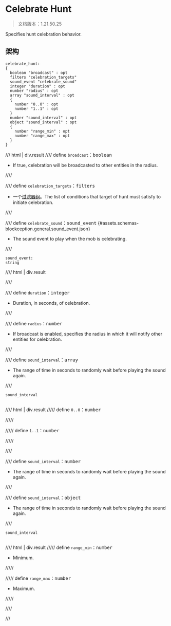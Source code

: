 # Celebrate Hunt

> 文档版本：1.21.50.25

Specifies hunt celebration behavior.

## 架构

```mcschema
celebrate_hunt:
{
  boolean "broadcast" : opt
  filters "celebration_targets"
  sound_event "celebrate_sound"
  integer "duration" : opt
  number "radius" : opt
  array "sound_interval" : opt
  {
    number "0..0" : opt
    number "1..1" : opt
  }
  number "sound_interval" : opt
  object "sound_interval" : opt
  {
    number "range_min" : opt
    number "range_max" : opt
  }
}

```

/// html | div.result
//// define
`broadcast`：<samp>boolean</samp>

- If true, celebration will be broadcasted to other entities in the radius.


////


//// define
`celebration_targets`：<samp>filters</samp>

- 一个[过滤器组](../filter.md)。The list of conditions that target of hunt must satisfy to initiate celebration.


////


//// define
`celebrate_sound`：<samp>sound_event</samp> {#assets.schemas-blockception.general.sound_event.json}

- The sound event to play when the mob is celebrating.


////

```mcschema
sound_event:
string

```

//// html | div.result

////



//// define
`duration`：<samp>integer</samp>

- Duration, in seconds, of celebration.


////


//// define
`radius`：<samp>number</samp>

- If broadcast is enabled, specifies the radius in which it will notify other entities for celebration.


////


//// define
`sound_interval`：<samp>array</samp>

- The range of time in seconds to randomly wait before playing the sound again.


////

<div class="language-text highlight"><span class="filename"><code>sound_interval</code></span><pre id="__code_1"><span></span></pre></div>

//// html | div.result
///// define
`0..0`：<samp>number</samp>


/////


///// define
`1..1`：<samp>number</samp>


/////


////


//// define
`sound_interval`：<samp>number</samp>

- The range of time in seconds to randomly wait before playing the sound again.


////


//// define
`sound_interval`：<samp>object</samp>

- The range of time in seconds to randomly wait before playing the sound again.


////

<div class="language-text highlight"><span class="filename"><code>sound_interval</code></span><pre id="__code_1"><span></span></pre></div>

//// html | div.result
///// define
`range_min`：<samp>number</samp>

- Minimum.


/////


///// define
`range_max`：<samp>number</samp>

- Maximum.


/////


////



///

